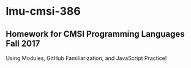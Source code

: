 # lmu-cmsi-386
## Homework for CMSI Programming Languages Fall 2017
Using Modules, GitHub Familiarization, and JavaScript Practice!
